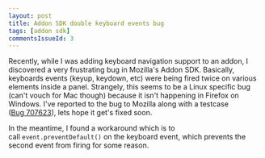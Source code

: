 ```yaml
---
layout: post
title: Addon SDK double keyboard events bug
tags: [addon sdk]
commentsIssueId: 3
---
```


Recently, while I was adding keyboard navigation support to an addon, I discovered a very frustrating bug in Mozilla's Addon SDK. Basically, keyboards events (keyup, keydown, etc) were being fired twice on various elements inside a panel. Strangely, this seems to be a Linux specific bug (can't vouch for Mac though) because it isn't happening in Firefox on Windows. I've reported to the bug to Mozilla along with a testcase ([Bug 707623][]), lets hope it get's fixed soon.

In the meantime, I found a workaround which is to call `event.preventDefault()` on the keyboard event, which prevents the second event from firing for some reason.

[Bug 707623]: https://bugzilla.mozilla.org/show_bug.cgi?id=707623
